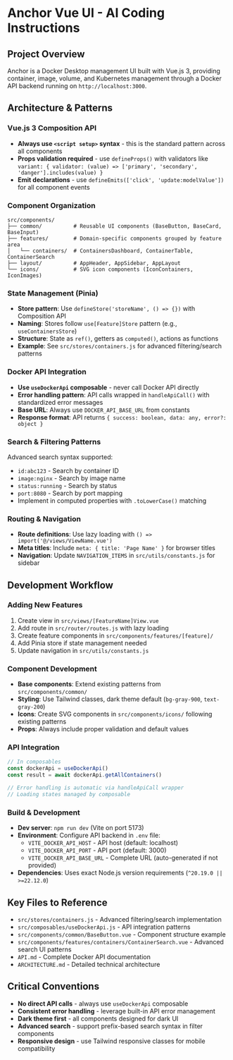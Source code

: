 # Anchor Vue UI - AI Coding Instructions

## Project Overview
Anchor is a Docker Desktop management UI built with Vue.js 3, providing container, image, volume, and Kubernetes management through a Docker API backend running on `http://localhost:3000`.

## Architecture & Patterns

### Vue.js 3 Composition API
- **Always use `<script setup>` syntax** - this is the standard pattern across all components
- **Props validation required** - use `defineProps()` with validators like `variant: { validator: (value) => ['primary', 'secondary', 'danger'].includes(value) }`
- **Emit declarations** - use `defineEmits(['click', 'update:modelValue'])` for all component events

### Component Organization
```
src/components/
├── common/          # Reusable UI components (BaseButton, BaseCard, BaseInput)
├── features/        # Domain-specific components grouped by feature area
│   └── containers/  # ContainersDashboard, ContainerTable, ContainerSearch
├── layout/          # AppHeader, AppSidebar, AppLayout
└── icons/           # SVG icon components (IconContainers, IconImages)
```

### State Management (Pinia)
- **Store pattern**: Use `defineStore('storeName', () => {})` with Composition API
- **Naming**: Stores follow `use[Feature]Store` pattern (e.g., `useContainersStore`)
- **Structure**: State as `ref()`, getters as `computed()`, actions as functions
- **Example**: See `src/stores/containers.js` for advanced filtering/search patterns

### Docker API Integration
- **Use `useDockerApi` composable** - never call Docker API directly
- **Error handling pattern**: API calls wrapped in `handleApiCall()` with standardized error messages
- **Base URL**: Always use `DOCKER_API_BASE_URL` from constants
- **Response format**: API returns `{ success: boolean, data: any, error?: object }`

### Search & Filtering Patterns
Advanced search syntax supported:
- `id:abc123` - Search by container ID
- `image:nginx` - Search by image name  
- `status:running` - Search by status
- `port:8080` - Search by port mapping
- Implement in computed properties with `.toLowerCase()` matching

### Routing & Navigation
- **Route definitions**: Use lazy loading with `() => import('@/views/ViewName.vue')`
- **Meta titles**: Include `meta: { title: 'Page Name' }` for browser titles
- **Navigation**: Update `NAVIGATION_ITEMS` in `src/utils/constants.js` for sidebar

## Development Workflow

### Adding New Features
1. Create view in `src/views/[FeatureName]View.vue`
2. Add route in `src/router/routes.js` with lazy loading
3. Create feature components in `src/components/features/[feature]/`
4. Add Pinia store if state management needed
5. Update navigation in `src/utils/constants.js`

### Component Development
- **Base components**: Extend existing patterns from `src/components/common/`
- **Styling**: Use Tailwind classes, dark theme default (`bg-gray-900`, `text-gray-200`)
- **Icons**: Create SVG components in `src/components/icons/` following existing patterns
- **Props**: Always include proper validation and default values

### API Integration
```javascript
// In composables
const dockerApi = useDockerApi()
const result = await dockerApi.getAllContainers()

// Error handling is automatic via handleApiCall wrapper
// Loading states managed by composable
```

### Build & Development
- **Dev server**: `npm run dev` (Vite on port 5173)
- **Environment**: Configure API backend in `.env` file:
  - `VITE_DOCKER_API_HOST` - API host (default: localhost)
  - `VITE_DOCKER_API_PORT` - API port (default: 3000)
  - `VITE_DOCKER_API_BASE_URL` - Complete URL (auto-generated if not provided)
- **Dependencies**: Uses exact Node.js version requirements (`^20.19.0 || >=22.12.0`)

## Key Files to Reference
- `src/stores/containers.js` - Advanced filtering/search implementation
- `src/composables/useDockerApi.js` - API integration patterns
- `src/components/common/BaseButton.vue` - Component structure example
- `src/components/features/containers/ContainerSearch.vue` - Advanced search UI patterns
- `API.md` - Complete Docker API documentation
- `ARCHITECTURE.md` - Detailed technical architecture

## Critical Conventions
- **No direct API calls** - always use `useDockerApi` composable
- **Consistent error handling** - leverage built-in API error management
- **Dark theme first** - all components designed for dark UI
- **Advanced search** - support prefix-based search syntax in filter components
- **Responsive design** - use Tailwind responsive classes for mobile compatibility
